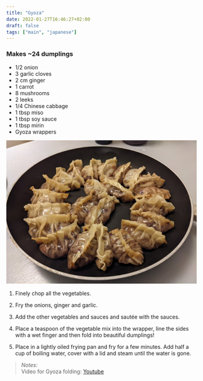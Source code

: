 ```yaml
---
title: "Gyoza"
date: 2022-01-27T16:46:27+02:00
draft: false
tags: ["main", "japanese"]
---
```


### Makes ~24 dumplings

- 1/2 onion
- 3 garlic cloves
- 2 cm ginger
- 1 carrot
- 8 mushrooms
- 2 leeks
- 1/4 Chinese cabbage
- 1 tbsp miso
- 1 tbsp soy sauce
- 1 tbsp mirin
- Gyoza wrappers

![Gyoza Dumplings](../gyoza.jpg)

1. Finely chop all the vegetables.

2. Fry the onions, ginger and garlic.

3. Add the other vegetables and sauces and sautée with the sauces.

4. Place a teaspoon of the vegetable mix into the wrapper, line the sides with a wet finger and then fold into beautiful dumplings!

5. Place in a lightly oiled frying pan and fry for a few minutes. Add half a cup of boiling water, cover with a lid and steam until the water is gone.

> *Notes:* \
Video for Gyoza folding: [Youtube](https://www.youtube.com/watch?v=9uzGezdkuso)
